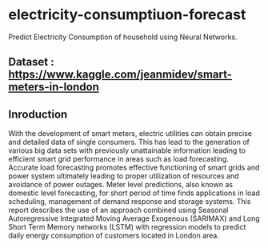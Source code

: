 # electricity-consumptiuon-forecast
Predict Electricity Consumption of household using Neural Networks.

## Dataset : https://www.kaggle.com/jeanmidev/smart-meters-in-london

## Inroduction

With the development of smart meters, electric utilities can obtain precise and detailed
data of single consumers. This has lead to the generation of various big data sets with
previously unattainable information leading to efficient smart grid performance in areas
such as load forecasting. Accurate load forecasting promotes effective functioning of smart
grids and power system ultimately leading to proper utilization of resources and avoidance
of power outages. Meter level predictions, also known as domestic level forecasting, for
short period of time finds applications in load scheduling, management of demand response
and storage systems. This report describes the use of an approach combined using Seasonal
Autoregressive Integrated Moving Average Exogenous (SARIMAX) and Long Short Term
Memory networks (LSTM) with regression models to predict daily energy consumption of
customers located in London area.